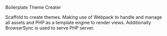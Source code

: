 Boilerplate Theme Creater

Scaffold to create themes. Making use of Webpack to handle and manage all assets and PHP as a template engine to render views. Additionally BrowserSync is used to serve PHP server.
